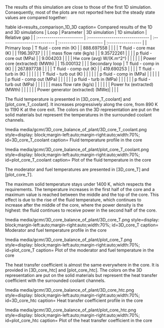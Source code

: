The results of this simulation are close to those of the first 1D simulation. Consequently, most of the plots are not reported here but the steady state values are compared together:

!table id=results_comparison_1D_3D caption= Compared results of the 1D and 3D simulations
| Loop                     | Parameter                        | 3D simulation                | 1D simulation           | Relative gap       |
| :----------------------- | :------------------------------- | :--------------------------- | :---------------------- | :----------------- |
| Primary loop             | T fluid - core min (K)           |                              | 888.697558              |                    |
|                          | T fluid - core max (K)           |                              | 1196.39737              |    |
|                          | mass flow rate (kg/s)            |                              | 9.35722261              |    |
|                          | p fluid - core out (MPa)         |                              | 9.004203                |    |
|                          | Hw core (avg) W/(K.m^2^)         |                              |                |    |
|                          | Power core (extracted) (MWth)    |                              | 15.000132               |    |
| Secondary loop           | T fluid - comp in  (K)           |                              | 267.897738              |    |
|                          | T fluid - comp out (K)           |                              | 419.690253              |    |
|                          | T fluid - turb in  (K)           |                              |                         |    |
|                          | T fluid - turb out (K)           |                              |                         |    |
|                          | p fluid - comp in  (MPa)         |                              |                         |    |
|                          | p fluid - comp out (MPa)         |                              |                         |    |
|                          | p fluid - turb in  (MPa)         |                              |                         |    |
|                          | p fluid - turb out (MPa)         |                              |                         |    |
|                          | mass flow rate (kg/s)            |                              |                         |    |
|                          | Power hx (extracted) (MWth)      |                              |                         |    |
|                          | Power generator (extracted) (MWe)|                              |                         |    |

The fluid temperature is presented in [3D_core_T_coolant] and [plot_core_T_coolant]. It increases progressively along the core, from 890 K to 1190 K at the core exit. The colors on the 3D representation are put on the solid materials but represent the temperatures in the surrounded coolant channels.

!media media/gcmr/3D_core_balance_of_plant/3D_core_T_coolant.png
      style=display: block;margin-left:auto;margin-right:auto;width:70%;
      id=3D_core_T_coolant
      caption= Fluid temperature profile in the core

!media media/gcmr/3D_core_balance_of_plant/plot_core_T_coolant.png
      style=display: block;margin-left:auto;margin-right:auto;width:70%;
      id=plot_core_T_coolant
      caption= Plot of the fluid temperature in the core


The moderator and fuel temperatures are presented in [3D_core_T] and [plot_core_T].

The maximum solid temperature stays under 1400 K, which respects the requirements. The temperature increases in the first half of the core and a maximum value is reached between the middle and the top of the core. This effect is due to the rise of the fluid temperature, which continues to increase after the middle of the core, where the power density is the highest: the fluid continues to receive power in the second half of the core.

!media media/gcmr/3D_core_balance_of_plant/3D_core_T.png
      style=display: block;margin-left:auto;margin-right:auto;width:70%;
      id=3D_core_T
      caption= Moderator and fuel temperature profile in the core

!media media/gcmr/3D_core_balance_of_plant/plot_core_T.png
      style=display: block;margin-left:auto;margin-right:auto;width:70%;
      id=plot_core_T
      caption= Plot of the moderator and fuel temperature in the core



The heat transfer coefficient is almost the same everywhere in the core. It is provided in [3D_core_htc] and [plot_core_htc]. The colors on the 3D representation are put on the solid materials but represent the heat transfer coefficient with the surrounded coolant channels.

!media media/gcmr/3D_core_balance_of_plant/3D_core_htc.png
      style=display: block;margin-left:auto;margin-right:auto;width:70%;
      id=3D_core_htc
      caption= Heat transfer coefficient profile in the core

!media media/gcmr/3D_core_balance_of_plant/plot_core_htc.png
      style=display: block;margin-left:auto;margin-right:auto;width:70%;
      id=plot_core_htc
      caption= Plot of the heat transfer coefficient in the core
